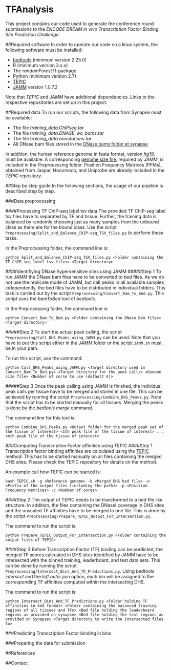 # TFAnalysis
This project contains our code used to generate the conference round submissions to the _ENCODE DREAM in vivo Transcription Factor Binding Site Prediction Challenge_.

##Required software
In order to operate our code on a linux system, the following software must be installed:
- [bedtools](https://github.com/arq5x/bedtools2) (minimum version 2.25.0)
- R (minimum version 3.x.x)
- The _randomForest_ R-package
- Python (minimum version 2.7)
- [TEPIC](https://github.com/SchulzLab/TEPIC)
- [JAMM](https://github.com/mahmoudibrahim/JAMM/releases) version 1.0.7.2

Note that _TEPIC_ and _JAMM_ have additional dependencies. Links to the respective repositories are set up in this project.

##Required data
To run our scripts, the following data from Synapse must be available:
- The file *training_data.ChIPseq.tar*
- The file *training_data.DNASE_wo_bams.tar*
- The file *training_data.annotations.tar*
- All DNase bam files stored in the [DNase bams folder at synapse](https://www.synapse.org/#!Synapse:syn6176232)

In addition, the human reference genome in fasta format, version *hg19*, must be available. A corresponding [genome size file](Preprocessing/Genome_Size_File_For_JAMM.txt), required by *JAMM*,
is included in the *Preprocessing* folder. 
Position Frequency Matrices (PFMs), obtained from Jaspar, Hocomoco, and Uniprobe are already included in the _TEPIC_ repository.

##Step by step guide
In the following sections, the usage of our pipeline is described step by step.

###Data preprocessing

####Processing TF ChIP-seq label tsv data
The provided TF ChIP-seq label tsv files have to separated by TF and tissue. Further, the training data is balanced by randomly choosing
just as many samples from the unbound class as there are for the bound class. 
Use the script `Preprocessing/Split_and_Balance_ChIP-seq_TSV_files.py` to perform these tasks. 

In the Preprocessing folder, the command line is:
```
python Split_and_Balance_ChIP-seq_TSV_files.py <Folder containing the TF ChIP-seq label tsv files> <Target directory>
```

####Identifiying DNase hypersensitive sites using JAMM
#####Step 1
To run *JAMM* the DNase bam files have to be converted to bed files. As we do not use the replicate mode of JAMM, but call peaks in all available samples
independently, the bed files have to be distributed in individual folders. This task is carried out by the script `Preprocessing/Convert_Bam_To_Bed.py`.
This script uses the *bamToBed* tool of *bedtools*.

In the Preprocessing folder, the command line is:
```
python Convert_Bam_To_Bed.py <Folder containing the DNase Bam files> <Target directory>
```

#####Step 2
To start the actual peak calling, the script `Preprocessing/Call_DHS_Peaks_using_JAMM.py` can be used. Note that you have to put this script either in the *JAMM* folder
or the script `JAMM.sh` must be in your path. 

To run this script, use the command:
```
python Call_DHS_Peaks_using_JAMM.py <Target directory used in Convert_Bam_To_Bed.py> <Target directory for the peak calls> <Genome size file> <Number of corse to use (default 4)>
```

#####Step 3
Once the peak calling using *JAMM* is finished, the individual peak calls per tissue have to be merged and stored in one file. This can be achieved by running the script
`Preprocessing/Combine_DHS_Peaks.py`. Note that the script has to be started manually for all tissues. Merging the peaks is done by the *bedtools* *merge* command. 

The command line for this tool is:
```
python Combine_DHS_Peaks.py <Output folder for the merged peak set of the tissue of interest> <1th peak file of the tissue of interest> ... <nth peak file of the tissue of interest>
```

###Computing Transcription Factor affinities using TEPIC
####Step 1
Transcription factor binding affinities are calculated using the [TEPIC](https://github.com/SchulzLab/TEPIC) method. This has to be started manually on all files containing the merged DHS sites.
Please check the TEPIC repository for details on the method. 

An example call how TEPIC can be started is:
```
bash TEPIC.sh -g <Reference genome> -b <Merged DHS bed file> -o <Prefix of the output files (including the path)> -p <Position Frequency matrices> -c <Number of cores>
```

####Step 2
The output of TEPIC needs to be transformed to a bed file like structure. In addition, the files containing the DNaseI coverage in DHS sites and the unscaled TF affinities have to be merged to one file.
This is done by the script `Preprocessing/Prepare_TEPIC_Output_For_Intersection.py`.

The command to run the script is:
```
python Prepare_TEPIC_Output_For_Intersection.py <Folder containing the output files of TEPIC>
```

####Step 3
Before Transcription Factor (TF) binding can be predicted, the merged TF scores calcuated in DHS sites identified by JAMM have to be intersected with the binned training, leaderboard, and test data sets.
This can be done by running the script `Preprocessing/Intersect_Bins_And_TF_Predictions.py`. 
Using *bedtools* *intersect* and the *left outer join* option, each bin will be assigned to the corresponding TF affinities computed within the intersecting DHS.

The command to run the script is:
```
python Intersect_Bins_And_TF_Predictions.py <Folder holding TF affinities in bed format> <Folder containing the balanced training regions of all tissues and TFs> <Bed file holding the leaderboard regions as provided on synapse> <Bed file holding the test regions as provided on Synapse> <Target directory to write the intersected files to>
```

###Predicting Transcription Factor binding in bins


###Preparing the data for submission


##References


##Contact
